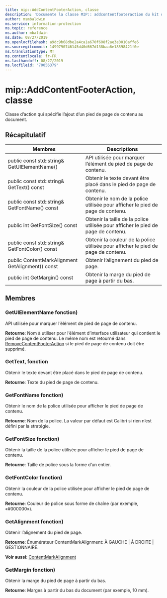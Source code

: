 ```yaml
---
title: mip::AddContentFooterAction, classe
description: 'Documente la classe MIP:: addcontentfooteraction du kit de développement logiciel (SDK) Microsoft Information Protection (MIP).'
author: msmbaldwin
ms.service: information-protection
ms.topic: reference
ms.author: mbaldwin
ms.date: 08/27/2019
ms.openlocfilehash: a9dc9b68dbe2a4ca1a670f608f2ae3e0010affe6
ms.sourcegitcommit: 1499790746145d40d667d138baa6e18598421f0e
ms.translationtype: MT
ms.contentlocale: fr-FR
ms.lasthandoff: 08/27/2019
ms.locfileid: "70056379"
---
```

# <a name="class-mipaddcontentfooteraction"></a>mip::AddContentFooterAction, classe 
Classe d’action qui spécifie l’ajout d’un pied de page de contenu au document.
  
## <a name="summary"></a>Récapitulatif
 Membres                        | Descriptions                                
--------------------------------|---------------------------------------------
public const std::string& GetUIElementName()  |  API utilisée pour marquer l’élément de pied de page de contenu.
public const std::string& GetText() const  |  Obtenir le texte devant être placé dans le pied de page de contenu.
public const std::string& GetFontName() const  |  Obtenir le nom de la police utilisée pour afficher le pied de page de contenu.
public int GetFontSize() const  |  Obtenir la taille de la police utilisée pour afficher le pied de page de contenu.
public const std::string& GetFontColor() const  |  Obtenir la couleur de la police utilisée pour afficher le pied de page de contenu.
public ContentMarkAlignment GetAlignment() const  |  Obtenir l’alignement du pied de page.
public int GetMargin() const  |  Obtenir la marge du pied de page à partir du bas.
  
## <a name="members"></a>Membres
  
### <a name="getuielementname-function"></a>GetUIElementName fonction)
API utilisée pour marquer l’élément de pied de page de contenu.

  
**Retourne**: Nom à utiliser pour l’élément d’interface utilisateur qui contient le pied de page de contenu. Le même nom est retourné dans [RemoveContentFooterAction](class_mip_removecontentfooteraction.md) si le pied de page de contenu doit être supprimé.
  
### <a name="gettext-function"></a>GetText, fonction
Obtenir le texte devant être placé dans le pied de page de contenu.

  
**Retourne**: Texte du pied de page de contenu.
  
### <a name="getfontname-function"></a>GetFontName fonction)
Obtenir le nom de la police utilisée pour afficher le pied de page de contenu.

  
**Retourne**: Nom de la police. La valeur par défaut est Calibri si rien n’est défini par la stratégie.
  
### <a name="getfontsize-function"></a>GetFontSize fonction)
Obtenir la taille de la police utilisée pour afficher le pied de page de contenu.

  
**Retourne**: Taille de police sous la forme d’un entier.
  
### <a name="getfontcolor-function"></a>GetFontColor fonction)
Obtenir la couleur de la police utilisée pour afficher le pied de page de contenu.

  
**Retourne**: Couleur de police sous forme de chaîne (par exemple, «#000000»).
  
### <a name="getalignment-function"></a>GetAlignment fonction)
Obtenir l’alignement du pied de page.

  
**Retourne**: Énumérateur ContentMarkAlignment: À GAUCHE | À DROITE | GESTIONNAIRE. 
  
**Voir aussi**: [ContentMarkAlignment](mip-enums-and-structs.md#contentmarkalignment-enum)
  
### <a name="getmargin-function"></a>GetMargin fonction)
Obtenir la marge du pied de page à partir du bas.

  
**Retourne**: Marges à partir du bas du document (par exemple, 10 mm).